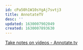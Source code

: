 ```yaml
---
id: cPa50h1W10sYgAj7svtj3
title: AnnotateTV
desc: ''
updated: 1630007902049
created: 1630007893630
---
```


[Take notes on videos - Annotate.tv](https://annotate.tv/)

